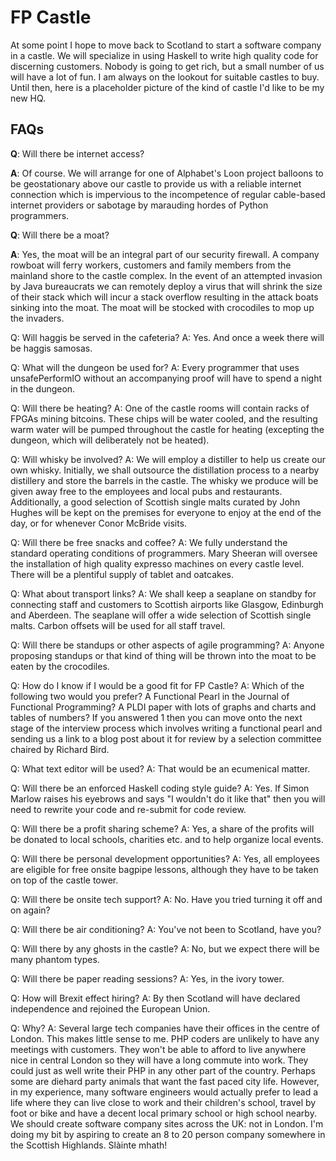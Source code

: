 # FP Castle
At some point I hope to move back to Scotland to start a software company in a castle. We will specialize in using Haskell to write high quality code for discerning customers. Nobody is going to get rich, but a small number of us will have a lot of fun. I am always on the lookout for suitable castles to buy. Until then, here is a placeholder picture of the kind of castle I'd like to be my new HQ.

## FAQs
**Q**: Will there be internet access?

**A**: Of course. We will arrange for one of Alphabet's Loon project balloons to be geostationary above our castle to provide us with a reliable internet connection which is impervious to the incompetence of regular cable-based internet providers or sabotage by marauding hordes of Python programmers.


**Q**: Will there be a moat?

**A**: Yes, the moat will be an integral part of our security firewall. A company rowboat will ferry workers, customers and family members from the mainland shore to the castle complex. In the event of an attempted invasion by Java bureaucrats we can remotely deploy a virus that will shrink the size of their stack which will incur a stack overflow resulting in the attack boats sinking into the moat. The moat will be stocked with crocodiles to mop up the invaders.

Q: Will haggis be served in the cafeteria?
A: Yes. And once a week there will be haggis samosas.

Q: What will the dungeon be used for?
A: Every programmer that uses unsafePerformIO without an accompanying proof will have to spend a night in the dungeon.

Q: Will there be heating?
A: One of the castle rooms will contain racks of FPGAs mining bitcoins. These chips will be water cooled, and the resulting warm water will be pumped throughout the castle for heating (excepting the dungeon, which will deliberately not be heated).

Q: Will whisky be involved?
A: We will employ a distiller to help us create our own whisky. Initially, we shall outsource the distillation process to a nearby distillery and store the barrels in the castle. The whisky we produce will be given away free to the employees and local pubs and restaurants. Additionally, a good selection of Scottish single malts curated by John Hughes will be kept on the premises for everyone to enjoy at the end of the day, or for whenever Conor McBride visits.

Q: Will there be free snacks and coffee?
A: We fully understand the standard operating conditions of programmers. Mary Sheeran will oversee the installation of high quality expresso machines on every castle level. There will be a plentiful supply of tablet and oatcakes.

Q: What about transport links?
A: We shall keep a seaplane on standby for connecting staff and customers to Scottish airports like Glasgow, Edinburgh and Aberdeen. The seaplane will offer a wide selection of Scottish single malts. Carbon offsets will be used for all staff travel.

Q: Will there be standups or other aspects of agile programming?
A: Anyone proposing standups or that kind of thing will be thrown into the moat to be eaten by the crocodiles.

Q: How do I know if I would be a good fit for FP Castle?
A: Which of the following two would you prefer?
A Functional Pearl in the Journal of Functional Programming?
A PLDI paper with lots of graphs and charts and tables of numbers?
If you answered 1 then you can move onto the next stage of the interview process which involves writing a functional pearl and sending us a link to a blog post about it for review by a selection committee chaired by Richard Bird. 

Q: What text editor will be used?
A: That would be an ecumenical matter.

Q: Will there be an enforced Haskell coding style guide?
A: Yes. If Simon Marlow raises his eyebrows and says "I wouldn't do it like that" then you will need to rewrite your code and re-submit for code review.

Q: Will there be a profit sharing scheme?
A: Yes, a share of the profits will be donated to local schools, charities etc. and to help organize local events.

Q: Will there be personal development opportunities?
A: Yes, all employees are eligible for free onsite bagpipe lessons, although they have to be taken on top of the castle tower.

Q: Will there be onsite tech support?
A: No. Have you tried turning it off and on again?

Q: Will there be air conditioning?
A: You've not been to Scotland, have you?

Q: Will there by any ghosts in the castle?
A: No, but we expect there will be many phantom types.

Q: Will there be paper reading sessions?
A: Yes, in the ivory tower.

Q: How will Brexit effect hiring?
A: By then Scotland will have declared independence and rejoined the European Union.

Q: Why?
A: Several large tech companies have their offices in the centre of London. This makes little sense to me. PHP coders are unlikely to have any meetings with customers. They won't be able to afford to live anywhere nice in central London so they will have a long commute into work. They could just as well write their PHP in any other part of the country. Perhaps some are diehard party animals that want the fast paced city life. However, in my experience, many software engineers would actually prefer to lead a life where they can live close to work and their children's school, travel by foot or bike and have a decent local primary school or high school nearby. We should create software company sites across the UK: not in London. I'm doing my bit by aspiring to create an 8 to 20 person company somewhere in the Scottish Highlands. Slàinte mhath!